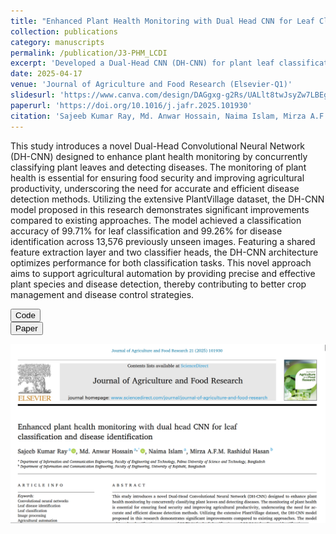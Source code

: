 ```yaml
---
title: "Enhanced Plant Health Monitoring with Dual Head CNN for Leaf Classification and Disease Identification"
collection: publications
category: manuscripts
permalink: /publication/J3-PHM_LCDI
excerpt: 'Developed a Dual-Head CNN (DH-CNN) for plant leaf classification and disease detection. Achieved 99.71% accuracy in leaf classification and 99.26% in disease identification using the PlantVillage dataset. Enhanced agricultural automation for improved crop management.'
date: 2025-04-17
venue: 'Journal of Agriculture and Food Research (Elsevier-Q1)'
slidesurl: 'https://www.canva.com/design/DAGgxg-g2Rs/UALlt8twJsyZw7LBEg0R6A/view?utm_content=DAGgxg-g2Rs&utm_campaign=designshare&utm_medium=link2&utm_source=uniquelinks&utlId=hcbd6f1c7fb'
paperurl: 'https://doi.org/10.1016/j.jafr.2025.101930'
citation: 'Sajeeb Kumar Ray, Md. Anwar Hossain, Naima Islam, Mirza A.F.M. Rashidul Hasan, Enhanced plant health monitoring with dual head CNN for leaf classification and disease identification, Journal of Agriculture and Food Research, Volume 21, 2025, 101930'
---
```


This study introduces a novel Dual-Head Convolutional Neural Network (DH-CNN) designed to enhance plant health monitoring by concurrently classifying plant leaves and detecting diseases. The monitoring of plant health is essential for ensuring food security and improving agricultural productivity, underscoring the need for accurate and efficient disease detection methods. Utilizing the extensive PlantVillage dataset, the DH-CNN model proposed in this research demonstrates significant improvements compared to existing approaches. The model achieved a classification accuracy of 99.71% for leaf classification and 99.26% for disease identification across 13,576 previously unseen images. Featuring a shared feature extraction layer and two classifier heads, the DH-CNN architecture optimizes performance for both classification tasks. This novel approach aims to support agricultural automation by providing precise and effective plant species and disease detection, thereby contributing to better crop management and disease control strategies.

<button class = "btn" onclick="window.location.href='https://github.com/SajeebRay/PHM_LCDI-Plant-Health-Monitoring-using-Dual-Head-CNN';">Code</button>   
<button class = "btn" onclick="window.location.href='https://doi.org/10.1016/j.jafr.2025.101930';">Paper</button>

<img src='/images/PHM-LCDI-photo.png'>